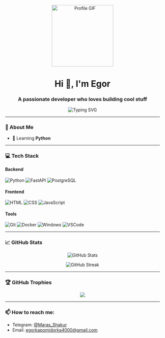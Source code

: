 <p align="center">
  <img src="https://github.com/your-username/your-username/raw/main/assets/banner.gif" alt="Profile GIF" width="200" height="200" />
</p>

<h1 align="center">Hi 👋, I'm Egor</h1>
<h3 align="center">A passionate developer who loves building cool stuff</h3>

<p align="center">
  <img src="https://readme-typing-svg.demolab.com?font=Fira+Code&weight=500&size=22&pause=1000&color=36BCF7&center=true&vCenter=true&width=435&lines=Backend+%7C+Frontend+%7C+Fullstack;FastAPI+%7C+Python+%7C+SQLAlchemy;React+%7C+JS+%7C+Tailwind+%7C+UI%2FUX" alt="Typing SVG" />
</p>


---

### 🧠 About Me

- 🌱 Learning **Python** 

---

### 💻 Tech Stack

#### Backend
![Python](https://img.shields.io/badge/-Python-333?style=for-the-badge&logo=python)
![FastAPI](https://img.shields.io/badge/-FastAPI-333?style=for-the-badge&logo=fastapi)
![PostgreSQL](https://img.shields.io/badge/-PostgreSQL-333?style=for-the-badge&logo=postgresql)

#### Frontend
![HTML](https://img.shields.io/badge/-HTML5-333?style=for-the-badge&logo=html5)
![CSS](https://img.shields.io/badge/-CSS3-333?style=for-the-badge&logo=css3)
![JavaScript](https://img.shields.io/badge/-JavaScript-333?style=for-the-badge&logo=javascript)

#### Tools
![Git](https://img.shields.io/badge/-Git-333?style=for-the-badge&logo=git)
![Docker](https://img.shields.io/badge/-Docker-333?style=for-the-badge&logo=docker)
![Windows](https://img.shields.io/badge/-Windows-333?style=for-the-badge&logo=windows)
![VSCode](https://img.shields.io/badge/-VSCode-333?style=for-the-badge&logo=visualstudiocode)

---

### 📈 GitHub Stats

<p align="center">
  <img src="https://github-readme-stats.vercel.app/api?username=your-username&show_icons=true&theme=radical" alt="GitHub Stats" />
</p>

<p align="center">
  <img src="https://github-readme-streak-stats.herokuapp.com?user=your-username&theme=radical&hide_border=false" alt="GitHub Streak" />
</p>

---

### 🏆 GitHub Trophies

<p align="center">
  <img src="https://github-profile-trophy.vercel.app/?username=your-username&theme=radical&no-bg=true&margin-w=15" />
</p>

---

### 📫 How to reach me:

- Telegram: [@Maras_Shakur](https://t.me/Maras_Shakur)  
- Email: egorkapomidorka4000@gmail.com  
